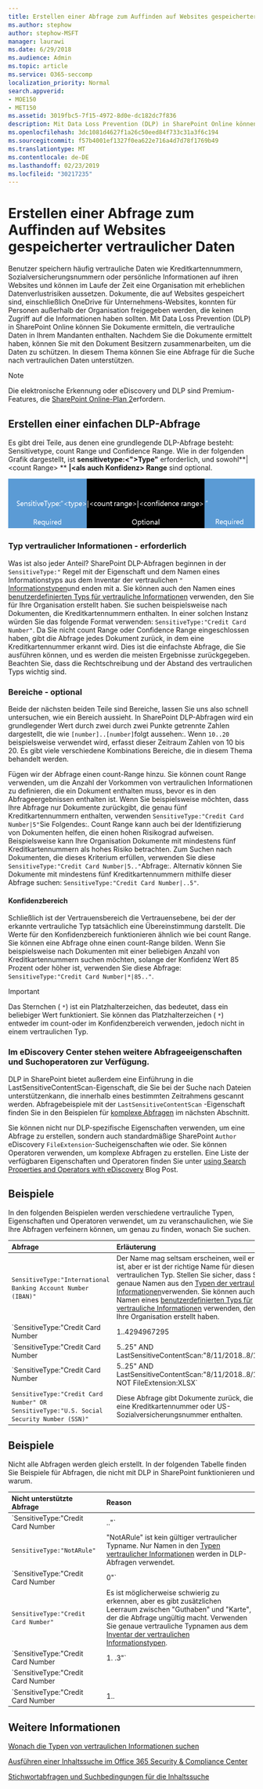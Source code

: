 ```yaml
---
title: Erstellen einer Abfrage zum Auffinden auf Websites gespeicherter vertraulicher Daten
ms.author: stephow
author: stephow-MSFT
manager: laurawi
ms.date: 6/29/2018
ms.audience: Admin
ms.topic: article
ms.service: O365-seccomp
localization_priority: Normal
search.appverid:
- MOE150
- MET150
ms.assetid: 3019fbc5-7f15-4972-8d0e-dc182dc7f836
description: Mit Data Loss Prevention (DLP) in SharePoint Online können Sie Dokumente ermitteln, die vertrauliche Daten in Ihrem Mandanten enthalten. Nachdem Sie die Dokumente ermittelt haben, können Sie mit den Dokument Besitzern zusammenarbeiten, um die Daten zu schützen. In diesem Thema können Sie eine Abfrage für die Suche nach vertraulichen Daten unterstützen.
ms.openlocfilehash: 3dc1081d4627f1a26c50eed84f733c31a3f6c194
ms.sourcegitcommit: f57b4001ef1327f0ea622e716a4d7d78f1769b49
ms.translationtype: MT
ms.contentlocale: de-DE
ms.lasthandoff: 02/23/2019
ms.locfileid: "30217235"
---
```

# <a name="form-a-query-to-find-sensitive-data-stored-on-sites"></a>Erstellen einer Abfrage zum Auffinden auf Websites gespeicherter vertraulicher Daten

Benutzer speichern häufig vertrauliche Daten wie Kreditkartennummern, Sozialversicherungsnummern oder persönliche Informationen auf ihren Websites und können im Laufe der Zeit eine Organisation mit erheblichen Datenverlustrisiken aussetzen. Dokumente, die auf Websites gespeichert sind, einschließlich OneDrive für Unternehmens-Websites, konnten für Personen außerhalb der Organisation freigegeben werden, die keinen Zugriff auf die Informationen haben sollten. Mit Data Loss Prevention (DLP) in SharePoint Online können Sie Dokumente ermitteln, die vertrauliche Daten in Ihrem Mandanten enthalten. Nachdem Sie die Dokumente ermittelt haben, können Sie mit den Dokument Besitzern zusammenarbeiten, um die Daten zu schützen. In diesem Thema können Sie eine Abfrage für die Suche nach vertraulichen Daten unterstützen.
  
> [!NOTE]
> Die elektronische Erkennung oder eDiscovery und DLP sind Premium-Features, die [SharePoint Online-Plan 2](https://go.microsoft.com/fwlink/?LinkId=510080)erfordern. 
  
## <a name="forming-a-basic-dlp-query"></a>Erstellen einer einfachen DLP-Abfrage

Es gibt drei Teile, aus denen eine grundlegende DLP-Abfrage besteht: Sensitivetype, count Range und Confidence Range. Wie in der folgenden Grafik dargestellt, ist **sensitivetype:\<"\>Type"** erforderlich, und sowohl**|\<count Range\> ** **|\<als auch Konfidenz\> Range** sind optional. 
  
![Beispielabfrage, aufgeteilt in "Erforderlich" und "Optional"](media/DLP-query-example-text.png)
  
### <a name="sensitive-type---required"></a>Typ vertraulicher Informationen - erforderlich

Was ist also jeder Anteil? SharePoint DLP-Abfragen beginnen in der `SensitiveType:"` Regel mit der Eigenschaft und dem Namen eines Informationstyps aus dem Inventar der vertraulichen `"` [Informationstypen](https://go.microsoft.com/fwlink/?LinkID=509999)und enden mit a. Sie können auch den Namen eines [benutzerdefinierten Typs für vertrauliche Informationen](create-a-custom-sensitive-information-type.md) verwenden, den Sie für Ihre Organisation erstellt haben. Sie suchen beispielsweise nach Dokumenten, die Kreditkartennummern enthalten. In einer solchen Instanz würden Sie das folgende Format verwenden: `SensitiveType:"Credit Card Number"`. Da Sie nicht count Range oder Confidence Range eingeschlossen haben, gibt die Abfrage jedes Dokument zurück, in dem eine Kreditkartennummer erkannt wird. Dies ist die einfachste Abfrage, die Sie ausführen können, und es werden die meisten Ergebnisse zurückgegeben. Beachten Sie, dass die Rechtschreibung und der Abstand des vertraulichen Typs wichtig sind. 
  
### <a name="ranges---optional"></a>Bereiche - optional

Beide der nächsten beiden Teile sind Bereiche, lassen Sie uns also schnell untersuchen, wie ein Bereich aussieht. In SharePoint DLP-Abfragen wird ein grundlegender Wert durch zwei durch zwei Punkte getrennte Zahlen dargestellt, die wie `[number]..[number]`folgt aussehen:. Wenn `10..20` beispielsweise verwendet wird, erfasst dieser Zeitraum Zahlen von 10 bis 20. Es gibt viele verschiedene Kombinations Bereiche, die in diesem Thema behandelt werden. 
  
Fügen wir der Abfrage einen count-Range hinzu. Sie können count Range verwenden, um die Anzahl der Vorkommen von vertraulichen Informationen zu definieren, die ein Dokument enthalten muss, bevor es in den Abfrageergebnissen enthalten ist. Wenn Sie beispielsweise möchten, dass Ihre Abfrage nur Dokumente zurückgibt, die genau fünf Kreditkartennummern enthalten, verwenden `SensitiveType:"Credit Card Number|5"`Sie Folgendes:. Count Range kann auch bei der Identifizierung von Dokumenten helfen, die einen hohen Risikograd aufweisen. Beispielsweise kann Ihre Organisation Dokumente mit mindestens fünf Kreditkartennummern als hohes Risiko betrachten. Zum Suchen nach Dokumenten, die dieses Kriterium erfüllen, verwenden Sie diese `SensitiveType:"Credit Card Number|5.."`Abfrage:. Alternativ können Sie Dokumente mit mindestens fünf Kreditkartennummern mithilfe dieser Abfrage suchen: `SensitiveType:"Credit Card Number|..5"`. 
  
#### <a name="confidence-range"></a>Konfidenzbereich

Schließlich ist der Vertrauensbereich die Vertrauensebene, bei der der erkannte vertrauliche Typ tatsächlich eine Übereinstimmung darstellt. Die Werte für den Konfidenzbereich funktionieren ähnlich wie bei count Range. Sie können eine Abfrage ohne einen count-Range bilden. Wenn Sie beispielsweise nach Dokumenten mit einer beliebigen Anzahl von Kreditkartennummern suchen möchten, solange der Konfidenz Wert 85 Prozent oder höher ist, verwenden Sie diese Abfrage: `SensitiveType:"Credit Card Number|*|85.."`. 
  
> [!IMPORTANT]
> Das Sternchen ( `*`) ist ein Platzhalterzeichen, das bedeutet, dass ein beliebiger Wert funktioniert. Sie können das Platzhalterzeichen ( `*`) entweder im count-oder im Konfidenzbereich verwenden, jedoch nicht in einem vertraulichen Typ. 
  
### <a name="additional-query-properties-and-search-operators-available-in-the-ediscovery-center"></a>Im eDiscovery Center stehen weitere Abfrageeigenschaften und Suchoperatoren zur Verfügung.

DLP in SharePoint bietet außerdem eine Einführung in die LastSensitiveContentScan-Eigenschaft, die Sie bei der Suche nach Dateien unterstützenkann, die innerhalb eines bestimmten Zeitrahmens gescannt werden. Abfragebeispiele mit der `LastSensitiveContentScan` -Eigenschaft finden Sie in den Beispielen für [komplexe Abfragen](form-a-query-to-find-sensitive-data-stored-on-sites.md#BKMK_ExamplesOfComplexQueries) im nächsten Abschnitt. 
  
Sie können nicht nur DLP-spezifische Eigenschaften verwenden, um eine Abfrage zu erstellen, sondern auch standardmäßige SharePoint `Author` eDiscovery `FileExtension`-Sucheigenschaften wie oder. Sie können Operatoren verwenden, um komplexe Abfragen zu erstellen. Eine Liste der verfügbaren Eigenschaften und Operatoren finden Sie unter [using Search Properties and Operators with eDiscovery](https://go.microsoft.com/fwlink/?LinkId=510093) Blog Post. 
  
## <a name="examples-of-complex-queries"></a>Beispiele

In den folgenden Beispielen werden verschiedene vertrauliche Typen, Eigenschaften und Operatoren verwendet, um zu veranschaulichen, wie Sie Ihre Abfragen verfeinern können, um genau zu finden, wonach Sie suchen.
  
|**Abfrage**|**Erläuterung**|
|:-----|:-----|
| `SensitiveType:"International Banking Account Number (IBAN)"` <br/> |Der Name mag seltsam erscheinen, weil er so lang ist, aber er ist der richtige Name für diesen vertraulichen Typ. Stellen Sie sicher, dass Sie genaue Namen aus den [Typen der vertraulichen Informationen](https://go.microsoft.com/fwlink/?LinkID=509999)verwenden. Sie können auch den Namen eines [benutzerdefinierten Typs für vertrauliche Informationen](create-a-custom-sensitive-information-type.md) verwenden, den Sie für Ihre Organisation erstellt haben.<br/> |
| `SensitiveType:"Credit Card Number|1..4294967295|1..100"` <br/> |Dadurch werden Dokumente mit mindestens einer Übereinstimmung mit dem vertraulichen Typ "Kreditkartennummer" zurückgegeben. Die Werte für die einzelnen Bereiche sind die jeweiligen minimal-und Maximalwerte. Eine einfachere Möglichkeit zum Schreiben dieser Abfrage ist `SensitiveType:"Credit Card Number"`, aber wo ist der Spaß daran?<br/> |
| `SensitiveType:"Credit Card Number| 5..25" AND LastSensitiveContentScan:"8/11/2018..8/13/2018"` <br/> |Dadurch werden Dokumente mit 5-25 Kreditkartennummern zurückgegeben, die vom 11. August 2018 bis 13. August 2018 gescannt wurden.  <br/> |
| `SensitiveType:"Credit Card Number| 5..25" AND LastSensitiveContentScan:"8/11/2018..8/13/2018" NOT FileExtension:XLSX` <br/> |Dadurch werden Dokumente mit 5-25 Kreditkartennummern zurückgegeben, die vom 11. August 2018 bis 13. August 2018 gescannt wurden. Dateien mit einer XLSX-Erweiterung sind nicht in den Abfrageergebnissen enthalten.  `FileExtension` ist eine von vielen Eigenschaften, die Sie in eine Abfrage aufnehmen können. Weitere Informationen finden Sie unter [Verwenden von Sucheigenschaften und Operatoren mit eDiscovery](https://go.microsoft.com/fwlink/?LinkId=510093).<br/> |
| `SensitiveType:"Credit Card Number" OR SensitiveType:"U.S. Social Security Number (SSN)"` <br/> |Diese Abfrage gibt Dokumente zurück, die entweder eine Kreditkartennummer oder US-Sozialversicherungsnummer enthalten.  <br/> |
   
## <a name="examples-of-queries-to-avoid"></a>Beispiele

Nicht alle Abfragen werden gleich erstellt. In der folgenden Tabelle finden Sie Beispiele für Abfragen, die nicht mit DLP in SharePoint funktionieren und warum.
  
|**Nicht unterstützte Abfrage**|**Reason**|
|:-----|:-----|
| `SensitiveType:"Credit Card Number|.."` <br/> |Sie müssen mindestens eine Zahl hinzufügen.  <br/> |
| `SensitiveType:"NotARule"` <br/> |"NotARule" ist kein gültiger vertraulicher Typname. Nur Namen in den [Typen vertraulicher Informationen](https://go.microsoft.com/fwlink/?LinkID=509999) werden in DLP-Abfragen verwendet.<br/> |
| `SensitiveType:"Credit Card Number|0"` <br/> |NULL ist weder als Minimalwert noch als Maximalwert in einem Range-Objekt gültig.  <br/> |
| `SensitiveType:"Credit Card Number"` <br/> |Es ist möglicherweise schwierig zu erkennen, aber es gibt zusätzlichen Leerraum zwischen "Guthaben" und "Karte", der die Abfrage ungültig macht. Verwenden Sie genaue vertrauliche Typnamen aus dem [Inventar der vertraulichen Informationstypen](https://go.microsoft.com/fwlink/?LinkID=509999).<br/> |
| `SensitiveType:"Credit Card Number|1. .3"` <br/> |Die zwei-Perioden-Teil sollte nicht durch ein Leerzeichengetrennt werden.  <br/> |
| `SensitiveType:"Credit Card Number| |1..|80.."` <br/> |Es gibt zu viele Pipe-Trennzeichen (|). Folgen Sie stattdessen diesem Format:`SensitiveType: "Credit Card Number|1..|80.."` <br/> |
| `SensitiveType:"Credit Card Number|1..|80..101"` <br/> |Da Zuverlässigkeitswerte einen Prozentsatz darstellen, dürfen Sie 100 nicht überschreiten. Wählen Sie stattdessen eine Zahl zwischen 1 und 100 aus.  <br/> |
   
## <a name="for-more-information"></a>Weitere Informationen

[Wonach die Typen von vertraulichen Informationen suchen](what-the-sensitive-information-types-look-for.md)
  
[Ausführen einer Inhaltssuche im Office 365 Security &amp; Compliance Center](run-a-content-search-in-the-security-and-compliance-center.md)
  
[Stichwortabfragen und Suchbedingungen für die Inhaltssuche](keyword-queries-and-search-conditions.md)
  


